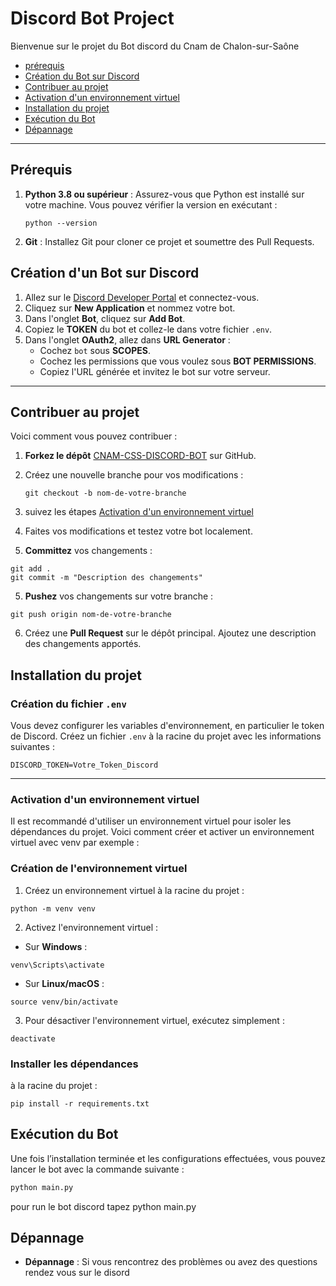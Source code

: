 # Discord Bot Project

Bienvenue sur le projet du Bot discord du Cnam de Chalon-sur-Saône

- [prérequis](#prérequis)
- [Création du Bot sur Discord](#création-du-bot-sur-discord)
- [Contribuer au projet](#contribuer-au-projet)
- [Activation d'un environnement virtuel](#activation-dun-environnement-virtuel)
- [Installation du projet](#installation-du-projet )
- [Exécution du Bot](#exécution-du-bot)
- [Dépannage](#dépannage)

---

## Prérequis

1. **Python 3.8 ou supérieur** : Assurez-vous que Python est installé sur votre machine. Vous pouvez vérifier la version en exécutant :
    ```
    python --version
    ```

2. **Git** : Installez Git pour cloner ce projet et soumettre des Pull Requests.

## Création d'un Bot sur Discord

1. Allez sur le [Discord Developer Portal](https://discord.com/developers/applications) et connectez-vous.
2. Cliquez sur **New Application** et nommez votre bot.
3. Dans l'onglet **Bot**, cliquez sur **Add Bot**.
4. Copiez le **TOKEN** du bot et collez-le dans votre fichier `.env`.
5. Dans l'onglet **OAuth2**, allez dans **URL Generator** :
    - Cochez `bot` sous **SCOPES**.
    - Cochez les permissions que vous voulez sous **BOT PERMISSIONS**.
    - Copiez l'URL générée et invitez le bot sur votre serveur.

---

## Contribuer au projet

Voici comment vous pouvez contribuer :

1. **Forkez le dépôt** [CNAM-CSS-DISCORD-BOT](https://github.com/CNAM-CSS/CNAM-CSS-DISCORD-BOT) sur GitHub.
2. Créez une nouvelle branche pour vos modifications :

   ```
   git checkout -b nom-de-votre-branche
   ```
2. suivez les étapes  [Activation d'un environnement virtuel](#activation-dun-environnement-virtuel)
3. Faites vos modifications et testez votre bot localement.
4. **Committez** vos changements :

```
git add .
git commit -m "Description des changements"
```

5. **Pushez** vos changements sur votre branche :

```
git push origin nom-de-votre-branche
```

6. Créez une **Pull Request** sur le dépôt principal. Ajoutez une description des changements apportés.

## Installation du projet
### Création du fichier `.env`

Vous devez configurer les variables d'environnement, en particulier le token de Discord. Créez un fichier `.env` à la racine du projet avec les informations suivantes :
```
DISCORD_TOKEN=Votre_Token_Discord
```
---
### Activation d'un environnement virtuel

Il est recommandé d'utiliser un environnement virtuel pour isoler les dépendances du projet. Voici comment créer et activer un environnement virtuel avec venv par exemple :

### Création de l'environnement virtuel

1. Créez un environnement virtuel à la racine du projet :

```
python -m venv venv
```

2. Activez l'environnement virtuel :

- Sur **Windows** :

```
venv\Scripts\activate
```

- Sur **Linux/macOS** :

```
source venv/bin/activate
```
3. Pour désactiver l'environnement virtuel, exécutez simplement :
```
deactivate
```
### Installer les dépendances 
à la racine du projet :
 ```
 pip install -r requirements.txt
  ```

## Exécution du Bot
Une fois l’installation terminée et les configurations effectuées, vous pouvez lancer le bot avec la commande suivante :

```bash
python main.py
```

pour run le bot discord tapez python main.py
## Dépannage

- **Dépannage** : Si vous rencontrez des problèmes ou avez des questions rendez vous sur le disord 

